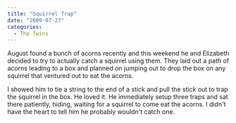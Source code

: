 ```yaml
---
title: "Squirrel Trap"
date: "2009-07-27"
categories: 
  - The Twins
---
```


August found a bunch of acorns recently and this weekend he and Elizabeth decided to try to actually catch a squirrel using them. They laid out a path of acorns leading to a box and planned on jumping out to drop the box on any squirrel that ventured out to eat the acorns.

I showed him to tie a string to the end of a stick and pull the stick out to trap the squirrel in the box. He loved it. He immediately setup three traps and sat there patiently, hiding, waiting for a squirrel to come eat the acorns. I didn't have the heart to tell him he probably wouldn't catch one.

